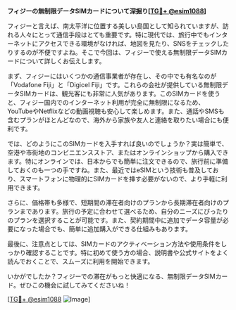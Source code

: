 **フィジーの無制限データSIMカードについて深掘り[[TG💪+ @esim1088](https://t.me/s/esim1088)]**

フィジーと言えば、南太平洋に位置する美しい島国として知られていますが、訪れる人々にとって通信手段はとても重要です。特に現代では、旅行中でもインターネットにアクセスできる環境がなければ、地図を見たり、SNSをチェックしたりするのが不便ですよね。そこで今回は、フィジーで使える無制限データSIMカードについて詳しくお伝えします。

まず、フィジーにはいくつかの通信事業者が存在し、その中でも有名なのが「Vodafone Fiji」と「Digicel Fiji」です。これらの会社が提供している無制限データSIMカードは、観光客にも非常に人気があります。このSIMカードを使うと、フィジー国内でのインターネット利用が完全に無制限になるため、YouTubeやNetflixなどの動画視聴も安心して楽しめます。また、通話やSMSも含むプランがほとんどなので、海外から家族や友人と連絡を取りたい場合にも便利です。

では、どのようにこのSIMカードを入手すれば良いのでしょうか？実は簡単で、空港や市街地のコンビニエンスストア、またはオンラインショップから購入できます。特にオンラインでは、日本からでも簡単に注文できるので、旅行前に準備しておくのも一つの手ですね。また、最近ではeSIMという技術も普及しており、スマートフォンに物理的にSIMカードを挿す必要がないので、より手軽に利用できます。

さらに、価格帯も多様で、短期間の滞在者向けのプランから長期滞在者向けのプランまであります。旅行の予定に合わせて選べるため、自分のニーズにぴったりのプランを選択することが可能です。また、契約期間中に追加でデータ容量が必要になった場合でも、簡単に追加購入ができる仕組みもあります。

最後に、注意点としては、SIMカードのアクティベーション方法や使用条件をしっかり確認することです。特に初めて使う方の場合、説明書や公式サイトをよく読んでおくことで、スムーズに利用を開始できます。

いかがでしたか？フィジーでの滞在がもっと快適になる、無制限データSIMカード。ぜひこの機会に試してみてくださいね！

[[TG💪+ @esim1088](https://t.me/s/esim1088) ![Image](https://i.postimg.cc/Y0z9fWf4/image.png)]